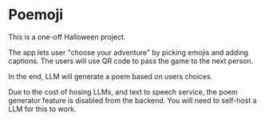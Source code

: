 # Poemoji

This is a one-off Halloween project.

The app lets user "choose your adventure" by picking emojis and adding captions. The users will use QR code to pass the game to the next person.

In the end, LLM will generate a poem based on users choices.

Due to the cost of hosing LLMs, and text to speech service, the poem generator feature is disabled from the backend. You will need to self-host a LLM for this to work.
